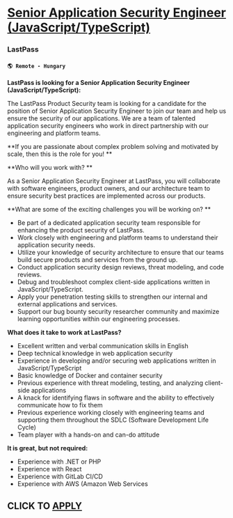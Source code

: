 # [Senior Application Security Engineer (JavaScript/TypeScript)](https://www.remotewlb.com/apply/senior-application-security-engineer-javascript-typescript)  
### LastPass  
#### `🌎 Remote - Hungary`  

**LastPass is looking for a Senior Application Security Engineer (JavaScript/TypeScript):**

The LastPass Product Security team is looking for a candidate for the position of Senior Application Security Engineer to join our team and help us ensure the security of our applications. We are a team of talented application security engineers who work in direct partnership with our engineering and platform teams.

**If you are passionate about complex problem solving and motivated by scale, then this is the role for you! **

**Who will you work with? **

As a Senior Application Security Engineer at LastPass, you will collaborate with software engineers, product owners, and our architecture team to ensure security best practices are implemented across our products.

**What are some of the exciting challenges you will be working on? **

  * Be part of a dedicated application security team responsible for enhancing the product security of LastPass.
  * Work closely with engineering and platform teams to understand their application security needs.
  * Utilize your knowledge of security architecture to ensure that our teams build secure products and services from the ground up.
  * Conduct application security design reviews, threat modeling, and code reviews.
  * Debug and troubleshoot complex client-side applications written in JavaScript/TypeScript.
  * Apply your penetration testing skills to strengthen our internal and external applications and services.
  * Support our bug bounty security researcher community and maximize learning opportunities within our engineering processes.

**What does it take to work at LastPass?**

  * Excellent written and verbal communication skills in English
  * Deep technical knowledge in web application security
  * Experience in developing and/or securing web applications written in JavaScript/TypeScript
  * Basic knowledge of Docker and container security
  * Previous experience with threat modeling, testing, and analyzing client-side applications
  * A knack for identifying flaws in software and the ability to effectively communicate how to fix them
  * Previous experience working closely with engineering teams and supporting them throughout the SDLC (Software Development Life Cycle)
  * Team player with a hands-on and can-do attitude

**It is great, but not required:**

  * Experience with .NET or PHP
  * Experience with React
  * Experience with GitLab CI/CD
  * Experience with AWS (Amazon Web Services

  
## CLICK TO [APPLY](https://www.remotewlb.com/apply/senior-application-security-engineer-javascript-typescript)

